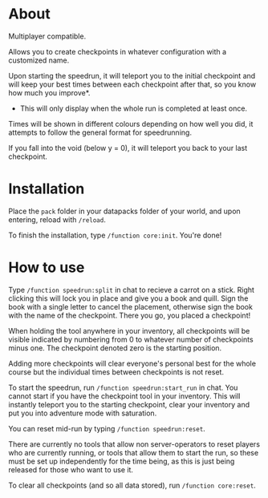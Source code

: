 # About

Multiplayer compatible.

Allows you to create checkpoints in whatever configuration with a customized name.

Upon starting the speedrun, it will teleport you to the initial checkpoint and will keep your best times between each checkpoint after that, so you know how much you improve*.

* This will only display when the whole run is completed at least once.

Times will be shown in different colours depending on how well you did, it attempts to follow the general format for speedrunning.

If you fall into the void (below y = 0), it will teleport you back to your last checkpoint.

# Installation

Place the `pack` folder in your datapacks folder of your world, and upon entering, reload with `/reload`. 

To finish the installation, type `/function core:init`. You're done!

# How to use

Type `/function speedrun:split` in chat to recieve a carrot on a stick. Right clicking this will lock you in place and give you a book and quill. Sign the book with a single letter to cancel the placement, otherwise sign the book with the name of the checkpoint. There you go, you placed a checkpoint!

When holding the tool anywhere in your inventory, all checkpoints will be visible indicated by numbering from 0 to whatever number of checkpoints minus one. The checkpoint denoted zero is the starting position.

Adding more checkpoints will clear everyone's personal best for the whole course but the individual times between checkpoints is not reset.

To start the speedrun, run `/function speedrun:start_run` in chat. You cannot start if you have the checkpoint tool in your inventory. This will instantly teleport you to the starting checkpoint, clear your inventory and put you into adventure mode with saturation.

You can reset mid-run by typing `/function speedrun:reset`.

There are currently no tools that allow non server-operators to reset players who are currently running, or tools that allow them to start the run, so these must be set up independently for the time being, as this is just being released for those who want to use it.

To clear all checkpoints (and so all data stored), run `/function core:reset`.
